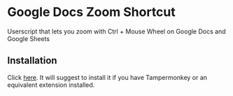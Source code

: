 # Google Docs Zoom Shortcut
Userscript that lets you zoom with Ctrl + Mouse Wheel on Google Docs and Google Sheets

## Installation

Click [here](https://github.com/burgyl/google-docs-zoom-shortcut/raw/main/google-docs-zoom-shortcut.user.js). It will suggest to install it if you have Tampermonkey or an equivalent extension installed.
